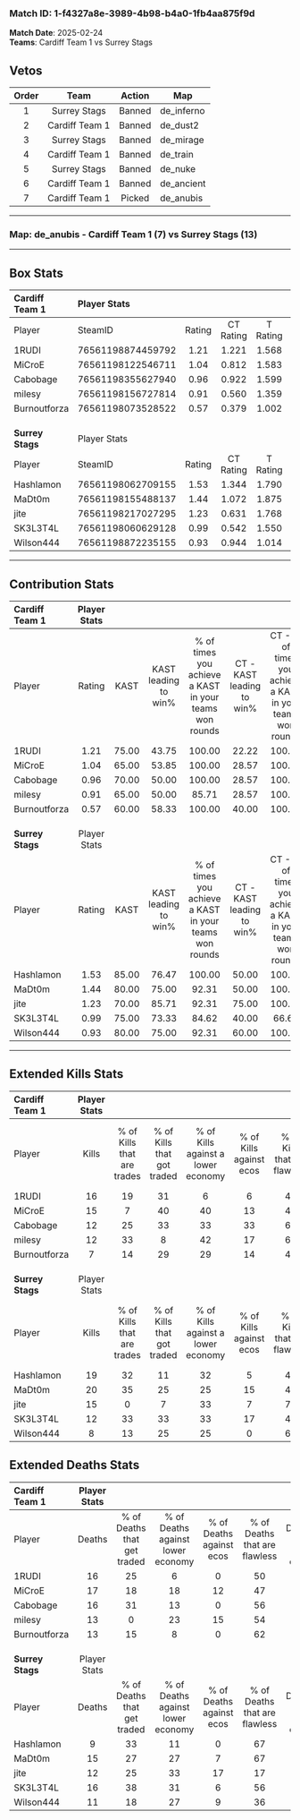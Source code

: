 ### Match ID: 1-f4327a8e-3989-4b98-b4a0-1fb4aa875f9d  
**Match Date**: 2025-02-24  
**Teams**: Cardiff Team 1 vs Surrey Stags  

## Vetos  

| Order | Team | Action | Map |
| :---: | :--: | :----: | --- |
| 1 | Surrey Stags | Banned | de_inferno |
| 2 | Cardiff Team 1 | Banned | de_dust2 |
| 3 | Surrey Stags | Banned | de_mirage |
| 4 | Cardiff Team 1 | Banned | de_train |
| 5 | Surrey Stags | Banned | de_nuke |
| 6 | Cardiff Team 1 | Banned | de_ancient |
| 7 | Cardiff Team 1 | Picked | de_anubis |

---  

### **Map**: de_anubis - Cardiff Team 1 (7) vs Surrey Stags (13)  
---  

## Box Stats  

| **Cardiff Team 1** | Player Stats      |        |           |          |       |      |       |         |        |      |     |
| :- | :- | :-: | :-: | :-: | :-: | :-: | :-: | :-: | :-: | :-: | :-: |
| Player             | SteamID           | Rating | CT Rating | T Rating | KAST  | ADR  | Kills | Assists | Deaths | K/D  | HS% |
| 1RUDI              | 76561198874459792 |  1.21  |   1.221   |  1.568   | 75.00 | 96.8 |  16   |    6    |   16   | 1.00 | 56  |
| MiCroE             | 76561198122546711 |  1.04  |   0.812   |  1.583   | 65.00 | 93.4 |  15   |    2    |   17   | 0.88 | 26  |
| Cabobage           | 76561198355627940 |  0.96  |   0.922   |  1.599   | 70.00 | 82.3 |  12   |    7    |   16   | 0.75 | 66  |
| milesy             | 76561198156727814 |  0.91  |   0.560   |  1.359   | 65.00 | 58.4 |  12   |    4    |   13   | 0.92 | 66  |
| Burnoutforza       | 76561198073528522 |  0.57  |   0.379   |  1.002   | 60.00 | 34.4 |   7   |    0    |   13   | 0.54 | 57  |
|                    |                   |        |           |          |       |      |       |         |        |      |     |
|                    |                   |        |           |          |       |      |       |         |        |      |     |
|                    |                   |        |           |          |       |      |       |         |        |      |     |
| **Surrey Stags**   | Player Stats      |        |           |          |       |      |       |         |        |      |     |
| Player             | SteamID           | Rating | CT Rating | T Rating | KAST  | ADR  | Kills | Assists | Deaths | K/D  | HS% |
| Hashlamon          | 76561198062709155 |  1.53  |   1.344   |  1.790   | 85.00 | 80.7 |  19   |    2    |   9    | 2.11 | 63  |
| MaDt0m             | 76561198155488137 |  1.44  |   1.072   |  1.875   | 80.00 | 99.9 |  20   |    3    |   15   | 1.33 | 45  |
| jite               | 76561198217027295 |  1.23  |   0.631   |  1.768   | 70.00 | 97.3 |  15   |    4    |   12   | 1.25 | 33  |
| SK3L3T4L           | 76561198060629128 |  0.99  |   0.542   |  1.550   | 75.00 | 83.0 |  12   |    4    |   16   | 0.75 | 58  |
| Wilson444          | 76561198872235155 |  0.93  |   0.944   |  1.014   | 80.00 | 60.4 |   8   |    8    |   11   | 0.73 | 37  |
---  

## Contribution Stats  

| **Cardiff Team 1** | Player Stats |       |                      |                                                        |                           |                                                             |                          |                                                            |
| :- | :-: | :-: | :-: | :-: | :-: | :-: | :-: | :-: |
| Player             |    Rating    | KAST  | KAST leading to win% | % of times you achieve a KAST in your teams won rounds | CT - KAST leading to win% | CT - % of times you achieve a KAST in your teams won rounds | T - KAST leading to win% | T - % of times you achieve a KAST in your teams won rounds |
| 1RUDI              |     1.21     | 75.00 |        43.75         |                         100.00                         |           22.22           |                           100.00                            |          71.43           |                           100.00                           |
| MiCroE             |     1.04     | 65.00 |        53.85         |                         100.00                         |           28.57           |                           100.00                            |          83.33           |                           100.00                           |
| Cabobage           |     0.96     | 70.00 |        50.00         |                         100.00                         |           28.57           |                           100.00                            |          71.43           |                           100.00                           |
| milesy             |     0.91     | 65.00 |        50.00         |                         85.71                          |           28.57           |                           100.00                            |          80.00           |                           80.00                            |
| Burnoutforza       |     0.57     | 60.00 |        58.33         |                         100.00                         |           40.00           |                           100.00                            |          71.43           |                           100.00                           |
|                    |              |       |                      |                                                        |                           |                                                             |                          |                                                            |
|                    |              |       |                      |                                                        |                           |                                                             |                          |                                                            |
|                    |              |       |                      |                                                        |                           |                                                             |                          |                                                            |
| **Surrey Stags**   | Player Stats |       |                      |                                                        |                           |                                                             |                          |                                                            |
| Player             |    Rating    | KAST  | KAST leading to win% | % of times you achieve a KAST in your teams won rounds | CT - KAST leading to win% | CT - % of times you achieve a KAST in your teams won rounds | T - KAST leading to win% | T - % of times you achieve a KAST in your teams won rounds |
| Hashlamon          |     1.53     | 85.00 |        76.47         |                         100.00                         |           50.00           |                           100.00                            |          90.91           |                           100.00                           |
| MaDt0m             |     1.44     | 80.00 |        75.00         |                         92.31                          |           50.00           |                           100.00                            |          90.00           |                           90.00                            |
| jite               |     1.23     | 70.00 |        85.71         |                         92.31                          |           75.00           |                           100.00                            |          90.00           |                           90.00                            |
| SK3L3T4L           |     0.99     | 75.00 |        73.33         |                         84.62                          |           40.00           |                            66.67                            |          90.00           |                           90.00                            |
| Wilson444          |     0.93     | 80.00 |        75.00         |                         92.31                          |           60.00           |                           100.00                            |          81.82           |                           90.00                            |
---  

## Extended Kills Stats  

| **Cardiff Team 1** | Player Stats |                            |                            |                                    |                         |                              |                                 |                                       |                    |           |
| :- | :-: | :-: | :-: | :-: | :-: | :-: | :-: | :-: | :-: | :-: |
| Player             |    Kills     | % of Kills that are trades | % of Kills that got traded | % of Kills against a lower economy | % of Kills against ecos | % of Kills that are flawless | % of Kills that are close duels | % of Kills that are assisted by flash | Pistol Round Kills | AWP Kills |
| 1RUDI              |      16      |             19             |             31             |                 6                  |            6            |              44              |               19                |                   6                   |         0          |     1     |
| MiCroE             |      15      |             7              |             40             |                 40                 |           13            |              40              |                0                |                   7                   |         0          |     0     |
| Cabobage           |      12      |             25             |             33             |                 33                 |           33            |              67              |               17                |                   8                   |         0          |     2     |
| milesy             |      12      |             33             |             8              |                 42                 |           17            |              67              |                8                |                   0                   |         0          |     0     |
| Burnoutforza       |      7       |             14             |             29             |                 29                 |           14            |              43              |                0                |                   0                   |         0          |     0     |
|                    |              |                            |                            |                                    |                         |                              |                                 |                                       |                    |           |
|                    |              |                            |                            |                                    |                         |                              |                                 |                                       |                    |           |
|                    |              |                            |                            |                                    |                         |                              |                                 |                                       |                    |           |
| **Surrey Stags**   | Player Stats |                            |                            |                                    |                         |                              |                                 |                                       |                    |           |
| Player             |    Kills     | % of Kills that are trades | % of Kills that got traded | % of Kills against a lower economy | % of Kills against ecos | % of Kills that are flawless | % of Kills that are close duels | % of Kills that are assisted by flash | Pistol Round Kills | AWP Kills |
| Hashlamon          |      19      |             32             |             11             |                 32                 |            5            |              47              |               11                |                   5                   |         0          |     2     |
| MaDt0m             |      20      |             35             |             25             |                 25                 |           15            |              45              |                5                |                   5                   |         0          |     2     |
| jite               |      15      |             0              |             7              |                 33                 |            7            |              73              |                7                |                   0                   |         1          |     3     |
| SK3L3T4L           |      12      |             33             |             33             |                 33                 |           17            |              42              |               17                |                   0                   |         0          |     1     |
| Wilson444          |      8       |             13             |             25             |                 25                 |            0            |              63              |               13                |                   0                   |         0          |     2     |
## Extended Deaths Stats  

| **Cardiff Team 1** | Player Stats |                             |                                   |                          |                               |                            |                           |               |
| :- | :-: | :-: | :-: | :-: | :-: | :-: | :-: | :-: |
| Player             |    Deaths    | % of Deaths that get traded | % of Deaths against lower economy | % of Deaths against ecos | % of Deaths that are flawless | % of Deaths that are close | % of Deaths while blinded | Deaths to AWP |
| 1RUDI              |      16      |             25              |                 6                 |            0             |              50               |             6              |             0             |       0       |
| MiCroE             |      17      |             18              |                18                 |            12            |              47               |             24             |             0             |       0       |
| Cabobage           |      16      |             31              |                13                 |            0             |              56               |             6              |             6             |       0       |
| milesy             |      13      |              0              |                23                 |            15            |              54               |             8              |             8             |       0       |
| Burnoutforza       |      13      |             15              |                 8                 |            0             |              62               |             0              |             0             |       1       |
|                    |              |                             |                                   |                          |                               |                            |                           |               |
|                    |              |                             |                                   |                          |                               |                            |                           |               |
|                    |              |                             |                                   |                          |                               |                            |                           |               |
| **Surrey Stags**   | Player Stats |                             |                                   |                          |                               |                            |                           |               |
| Player             |    Deaths    | % of Deaths that get traded | % of Deaths against lower economy | % of Deaths against ecos | % of Deaths that are flawless | % of Deaths that are close | % of Deaths while blinded | Deaths to AWP |
| Hashlamon          |      9       |             33              |                11                 |            0             |              67               |             0              |            11             |       0       |
| MaDt0m             |      15      |             27              |                27                 |            7             |              67               |             7              |             0             |       0       |
| jite               |      12      |             25              |                33                 |            17            |              17               |             8              |             8             |       0       |
| SK3L3T4L           |      16      |             38              |                31                 |            6             |              56               |             13             |             0             |       0       |
| Wilson444          |      11      |             18              |                27                 |            9             |              36               |             18             |             9             |       0       |
